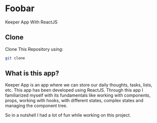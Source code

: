 # Foobar

Keeper App With ReactJS

## Clone 

Clone This Repository using:

```bash
git clone 
```

## What is this app?

Keeper App is an app where we can store our daily thoughts, tasks, lists, etc. This app has been developed using ReactJS. 
Through this app I familiarized myself with its fundamentals like working with components, props, working with hooks, with different states, complex states and managing the component tree.

So in a nutshell I had a lot of fun while working on this project.


